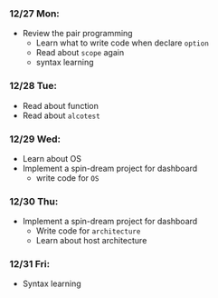 ### 12/27 Mon: 
- Review the pair programming
  - Learn what to write code when declare `option`
  - Read about `scope` again
  - syntax learning

### 12/28 Tue:
- Read about function
- Read about `alcotest`


### 12/29 Wed:
- Learn about OS
- Implement a spin-dream project for dashboard
  - write code for `OS`


### 12/30 Thu:
- Implement a spin-dream project for dashboard
  - Write code for `architecture`
  - Learn about host architecture


### 12/31 Fri:
- Syntax learning

